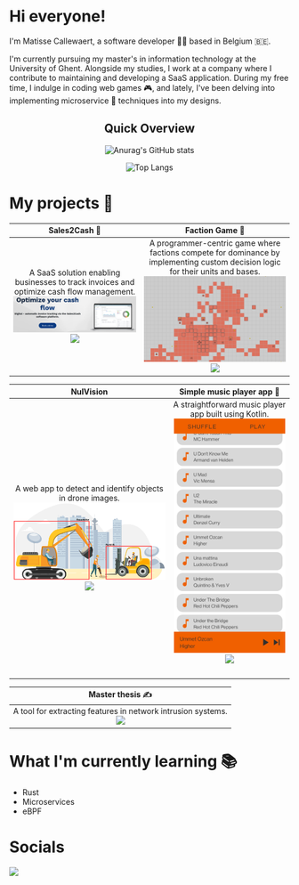 # Hi everyone!

I'm Matisse Callewaert, a software developer 👨‍💻 based in Belgium 🇧🇪.

I'm currently pursuing my master's in information technology at the University of Ghent. Alongside my studies, I work at a company where I contribute to maintaining and developing a SaaS application. During my free time, I indulge in coding web games 🎮, and lately, I've been delving into implementing microservice 🔬 techniques into my designs.
<div align="center">
   
## Quick Overview

![Anurag's GitHub stats](https://github-readme-stats.vercel.app/api?username=matissecallewaert&show_icons=true&theme=dark)

![Top Langs](https://github-readme-stats.vercel.app/api/top-langs/?username=matissecallewaert&layout=compact&theme=dark)

</div>

# My projects 🚀

| Sales2Cash 👔 | Faction Game 🎲 |
| ------------ | ------------- |
| <div align="center">A SaaS solution enabling businesses to track invoices and optimize cash flow management.<img src="./assets/sales2cash.png" width="600px" ><br><a href="https://skillicons.dev"><img src="https://skillicons.dev/icons?i=cs,dotnet,docker,aws,azure,angular postgresql"/></a></div>      | <div align="center">A programmer-centric game where factions compete for dominance by implementing custom decision logic for their units and bases.<img src="./assets/faction.png" width="600px" /><br><a href="https://skillicons.dev"><img src="https://skillicons.dev/icons?i=git,ts,react,prisma,mysql,nodejs,docker"></a></div>       |


| NulVision | Simple music player app 🎵 |
| ------------ | ------------- |
| <div align="center">A web app to detect and identify objects in drone images.<img src="./assets/nulvision.png" width="600px" /><br><a href="https://skillicons.dev"><img src="https://skillicons.dev/icons?i=gitlab,js,py,tensorflow" /></a></div>      | <div align="center" style="margin-bottom: 20px">A straightforward music player app built using Kotlin.<img src="./assets/music_player.jpg" width="200px"/><br><a href="https://skillicons.dev"><img src="https://skillicons.dev/icons?i=kotlin,androidstudio" /></a></div>       |


| Master thesis ✍️ |
| ------------- |
| <div align="center">A tool for extracting features in network intrusion systems.<br><a href="https://skillicons.dev"><img src="https://skillicons.dev/icons?i=git,rust,bash" /></a></div>       |

# What I'm currently learning 📚

<ul>
<li>Rust</li>
<li>Microservices</li>
<li>eBPF</li>
</ul>

# Socials
<div>
  <a href="https://www.linkedin.com/in/matisse-callewaert-a32248269">
    <img src="https://skillicons.dev/icons?i=linkedin" />
  </a>
</div>
